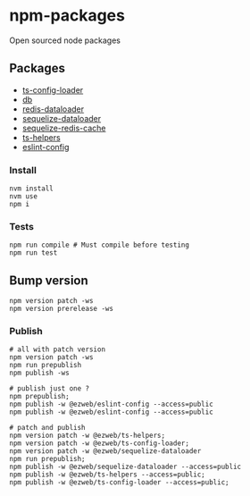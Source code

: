 # npm-packages
Open sourced node packages

## Packages
* [ts-config-loader](packages/ts-config-loader/README.md)
* [db](packages/db/README.md)
* [redis-dataloader](packages/redis-dataloader/README.md)
* [sequelize-dataloader](packages/sequelize-dataloader/README.md)
* [sequelize-redis-cache](packages/sequelize-redis-cache/README.md)
* [ts-helpers](packages/ts-helpers/README.md)
* [eslint-config](packages/eslint-config/README.md)


### Install
```shell
nvm install
nvm use
npm i
```

### Tests
```shell
npm run compile # Must compile before testing
npm run test
```

## Bump version
```shell
npm version patch -ws
npm version prerelease -ws
```

### Publish
```shell
# all with patch version
npm version patch -ws
npm run prepublish
npm publish -ws

# publish just one ?
npm prepublish;
npm publish -w @ezweb/eslint-config --access=public
npm publish -w @ezweb/eslint-config --access=public

# patch and publish
npm version patch -w @ezweb/ts-helpers;
npm version patch -w @ezweb/ts-config-loader;
npm version patch -w @ezweb/sequelize-dataloader
npm run prepublish;
npm publish -w @ezweb/sequelize-dataloader --access=public
npm publish -w @ezweb/ts-helpers --access=public;
npm publish -w @ezweb/ts-config-loader --access=public;
```

